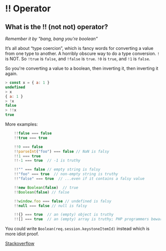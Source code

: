 # !! Operator

## What is the !! (not not) operator?

*Remember it by "bang, bang you're boolean"*


It’s all about “type coercion”, which is fancy words for converting a value from one type to another.
A horribly obscure way to do a type conversion.
`!` is NOT.
So `!true` is `false`, and `!false` is `true`. `!0` is `true`, and `!1` is `false`.

So you're converting a value to a boolean, then inverting it, then inverting it again.

```js
> const x = { a: 1 }
undefined
> x
{ a: 1 }
> !x
false
> !!x
true
```

More examples:

```js
	!!false === false
	!!true === true

	!!0 === false
	!!parseInt("foo") === false // NaN is falsy
	!!1 === true
	!!-1 === true  // -1 is truthy

	!!"" === false // empty string is falsy
	!!"foo" === true  // non-empty string is truthy
	!!"false" === true  // ...even if it contains a falsy value

	!!new Boolean(false)  // true
	!!Boolean(false) // false

	!!window.foo === false // undefined is falsy
	!!null === false // null is falsy

	!!{} === true  // an (empty) object is truthy
	!![] === true  // an (empty) array is truthy; PHP programmers beware!
```

You could write `Boolean(req.session.keystoneItemId)` instead which is more idiot proof.

[Stackoverflow](https://stackoverflow.com/questions/784929/what-is-the-not-not-operator-in-javascript)
